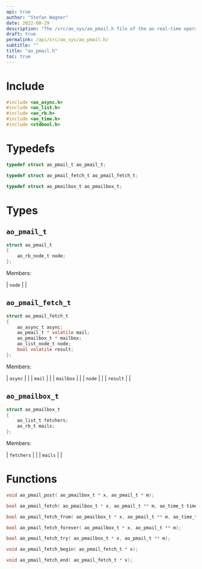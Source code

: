 ```yaml
---
api: true
author: "Stefan Wagner"
date: 2022-08-29
description: "The /src/ao_sys/ao_pmail.h file of the ao real-time operating system."
draft: true
permalink: /api/src/ao_sys/ao_pmail.h/
subtitle: ""
title: "ao_pmail.h"
toc: true
---
```


# Include

```c
#include <ao_async.h>
#include <ao_list.h>
#include <ao_rb.h>
#include <ao_time.h>
#include <stdbool.h>
```

# Typedefs

```c
typedef struct ao_pmail_t ao_pmail_t;
```

```c
typedef struct ao_pmail_fetch_t ao_pmail_fetch_t;
```

```c
typedef struct ao_pmailbox_t ao_pmailbox_t;
```

# Types

## `ao_pmail_t`

```c
struct ao_pmail_t
{
    ao_rb_node_t node;
};
```

Members:

| `node` | |

## `ao_pmail_fetch_t`

```c
struct ao_pmail_fetch_t
{
    ao_async_t async;
    ao_pmail_t * volatile mail;
    ao_pmailbox_t * mailbox;
    ao_list_node_t node;
    bool volatile result;
};
```

Members:

| `async` | |
| `mail` | |
| `mailbox` | |
| `node` | |
| `result` | |

## `ao_pmailbox_t`

```c
struct ao_pmailbox_t
{
    ao_list_t fetchers;
    ao_rb_t mails;
};
```

Members:

| `fetchers` | |
| `mails` | |

# Functions

```c
void ao_pmail_post( ao_pmailbox_t * x, ao_pmail_t * m);
```

```c
bool ao_pmail_fetch( ao_pmailbox_t * x, ao_pmail_t ** m, ao_time_t timeout);
```

```c
bool ao_pmail_fetch_from( ao_pmailbox_t * x, ao_pmail_t ** m, ao_time_t timeout, ao_time_t beginning);
```

```c
bool ao_pmail_fetch_forever( ao_pmailbox_t * x, ao_pmail_t ** m);
```

```c
bool ao_pmail_fetch_try( ao_pmailbox_t * x, ao_pmail_t ** m);
```

```c
void ao_pmail_fetch_begin( ao_pmail_fetch_t * x);
```

```c
void ao_pmail_fetch_end( ao_pmail_fetch_t * x);
```

